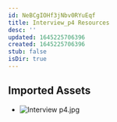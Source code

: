 ```yaml
---
id: NeBCgIOHf3jNbv0RYuEqf
title: Interview_p4 Resources
desc: ''
updated: 1645225706396
created: 1645225706396
stub: false
isDir: true
---
```

## Imported Assets
- ![Interview p4.jpg](/assets/interview-p4.jpg)
